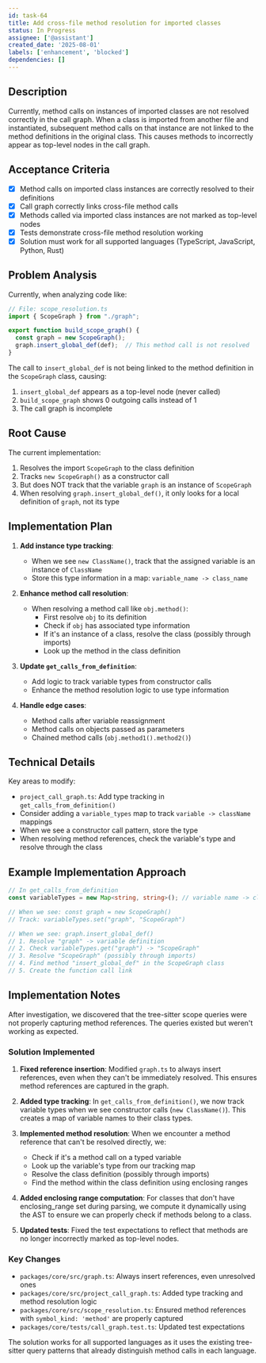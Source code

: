 ```yaml
---
id: task-64
title: Add cross-file method resolution for imported classes
status: In Progress
assignee: ['@assistant']
created_date: '2025-08-01'
labels: ['enhancement', 'blocked']
dependencies: []
---
```


## Description

Currently, method calls on instances of imported classes are not resolved correctly in the call graph. When a class is imported from another file and instantiated, subsequent method calls on that instance are not linked to the method definitions in the original class. This causes methods to incorrectly appear as top-level nodes in the call graph.

## Acceptance Criteria

- [x] Method calls on imported class instances are correctly resolved to their definitions
- [x] Call graph correctly links cross-file method calls
- [x] Methods called via imported class instances are not marked as top-level nodes
- [x] Tests demonstrate cross-file method resolution working
- [x] Solution must work for all supported languages (TypeScript, JavaScript, Python, Rust)

## Problem Analysis

Currently, when analyzing code like:

```typescript
// File: scope_resolution.ts
import { ScopeGraph } from "./graph";

export function build_scope_graph() {
  const graph = new ScopeGraph();
  graph.insert_global_def(def);  // This method call is not resolved
}
```

The call to `insert_global_def` is not being linked to the method definition in the `ScopeGraph` class, causing:

1. `insert_global_def` appears as a top-level node (never called)
2. `build_scope_graph` shows 0 outgoing calls instead of 1
3. The call graph is incomplete

## Root Cause

The current implementation:

1. Resolves the import `ScopeGraph` to the class definition
2. Tracks `new ScopeGraph()` as a constructor call
3. But does NOT track that the variable `graph` is an instance of `ScopeGraph`
4. When resolving `graph.insert_global_def()`, it only looks for a local definition of `graph`, not its type

## Implementation Plan

1. **Add instance type tracking**:
   - When we see `new ClassName()`, track that the assigned variable is an instance of `ClassName`
   - Store this type information in a map: `variable_name -> class_name`

2. **Enhance method call resolution**:
   - When resolving a method call like `obj.method()`:
     - First resolve `obj` to its definition
     - Check if `obj` has associated type information
     - If it's an instance of a class, resolve the class (possibly through imports)
     - Look up the method in the class definition

3. **Update `get_calls_from_definition`**:
   - Add logic to track variable types from constructor calls
   - Enhance the method resolution logic to use type information

4. **Handle edge cases**:
   - Method calls after variable reassignment
   - Method calls on objects passed as parameters
   - Chained method calls (`obj.method1().method2()`)

## Technical Details

Key areas to modify:

- `project_call_graph.ts`: Add type tracking in `get_calls_from_definition()`
- Consider adding a `variable_types` map to track `variable -> className` mappings
- When we see a constructor call pattern, store the type
- When resolving method references, check the variable's type and resolve through the class

## Example Implementation Approach

```typescript
// In get_calls_from_definition
const variableTypes = new Map<string, string>(); // variable name -> class name

// When we see: const graph = new ScopeGraph()
// Track: variableTypes.set("graph", "ScopeGraph")

// When we see: graph.insert_global_def()
// 1. Resolve "graph" -> variable definition
// 2. Check variableTypes.get("graph") -> "ScopeGraph"
// 3. Resolve "ScopeGraph" (possibly through imports)
// 4. Find method "insert_global_def" in the ScopeGraph class
// 5. Create the function call link
```

## Implementation Notes

After investigation, we discovered that the tree-sitter scope queries were not properly capturing method references. The queries existed but weren't working as expected.

### Solution Implemented

1. **Fixed reference insertion**: Modified `graph.ts` to always insert references, even when they can't be immediately resolved. This ensures method references are captured in the graph.

2. **Added type tracking**: In `get_calls_from_definition()`, we now track variable types when we see constructor calls (`new ClassName()`). This creates a map of variable names to their class types.

3. **Implemented method resolution**: When we encounter a method reference that can't be resolved directly, we:
   - Check if it's a method call on a typed variable
   - Look up the variable's type from our tracking map
   - Resolve the class definition (possibly through imports)
   - Find the method within the class definition using enclosing ranges

4. **Added enclosing range computation**: For classes that don't have enclosing_range set during parsing, we compute it dynamically using the AST to ensure we can properly check if methods belong to a class.

5. **Updated tests**: Fixed the test expectations to reflect that methods are no longer incorrectly marked as top-level nodes.

### Key Changes

- `packages/core/src/graph.ts`: Always insert references, even unresolved ones
- `packages/core/src/project_call_graph.ts`: Added type tracking and method resolution logic
- `packages/core/src/scope_resolution.ts`: Ensured method references with `symbol_kind: 'method'` are properly captured
- `packages/core/tests/call_graph.test.ts`: Updated test expectations

The solution works for all supported languages as it uses the existing tree-sitter query patterns that already distinguish method calls in each language.
